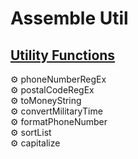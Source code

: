 # Assemble Util

## <ins>Utility Functions
⚙️ phoneNumberRegEx<br />
⚙️ postalCodeRegEx<br />
⚙️ toMoneyString<br />
⚙️ convertMilitaryTime<br />
⚙️ formatPhoneNumber<br />
⚙️ sortList<br />
⚙️ capitalize<br />
